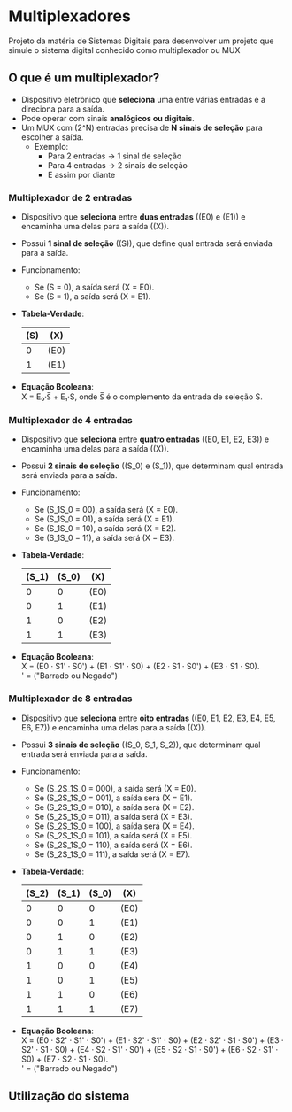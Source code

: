 # Multiplexadores
Projeto da matéria de Sistemas Digitais para desenvolver um projeto que simule o sistema digital conhecido como multiplexador ou MUX

## O que é um multiplexador?

- Dispositivo eletrônico que **seleciona** uma entre várias entradas e a direciona para a saída.  
- Pode operar com sinais **analógicos ou digitais**.  
- Um MUX com \(2^N\) entradas precisa de **N sinais de seleção** para escolher a saída.  
  - Exemplo:  
    - Para 2 entradas → 1 sinal de seleção  
    - Para 4 entradas → 2 sinais de seleção  
    - E assim por diante  

### Multiplexador de 2 entradas

- Dispositivo que **seleciona** entre **duas entradas** (\(E0\) e \(E1\)) e encaminha uma delas para a saída (\(X\)).  
- Possui **1 sinal de seleção** (\(S\)), que define qual entrada será enviada para a saída.  
- Funcionamento:
  - Se \(S = 0\), a saída será \(X = E0\).  
  - Se \(S = 1\), a saída será \(X = E1\).  
- **Tabela-Verdade**:

  | \(S\) | \(X\)  |
  |---|---|
  | 0 | \(E0\) |
  | 1 | \(E1\) |

- **Equação Booleana**:  
  X = E₀·S̅ + E₁·S, onde S̅ é o complemento da entrada de seleção S.



### Multiplexador de 4 entradas

- Dispositivo que **seleciona** entre **quatro entradas** (\(E0, E1, E2, E3\)) e encaminha uma delas para a saída (\(X\)).  
- Possui **2 sinais de seleção** (\(S_0\) e \(S_1\)), que determinam qual entrada será enviada para a saída.  
- Funcionamento:
  - Se \(S_1S_0 = 00\), a saída será \(X = E0\).  
  - Se \(S_1S_0 = 01\), a saída será \(X = E1\).  
  - Se \(S_1S_0 = 10\), a saída será \(X = E2\).  
  - Se \(S_1S_0 = 11\), a saída será \(X = E3\).  

- **Tabela-Verdade**:

  | \(S_1\) | \(S_0\) | \(X\)  |
  |---|---|---|
  | 0 | 0 | \(E0\) |
  | 0 | 1 | \(E1\) |
  | 1 | 0 | \(E2\) |
  | 1 | 1 | \(E3\) |

- **Equação Booleana**:  
  X = (E0 · S1' · S0') + (E1 · S1' · S0) + (E2 · S1 · S0') + (E3 · S1 · S0).\
  ' = ("Barrado ou Negado")


### Multiplexador de 8 entradas

- Dispositivo que **seleciona** entre **oito entradas** (\(E0, E1, E2, E3, E4, E5, E6, E7\)) e encaminha uma delas para a saída (\(X\)).  
- Possui **3 sinais de seleção** (\(S_0, S_1, S_2\)), que determinam qual entrada será enviada para a saída.  
- Funcionamento:
  - Se \(S_2S_1S_0 = 000\), a saída será \(X = E0\).  
  - Se \(S_2S_1S_0 = 001\), a saída será \(X = E1\).  
  - Se \(S_2S_1S_0 = 010\), a saída será \(X = E2\).  
  - Se \(S_2S_1S_0 = 011\), a saída será \(X = E3\).  
  - Se \(S_2S_1S_0 = 100\), a saída será \(X = E4\).  
  - Se \(S_2S_1S_0 = 101\), a saída será \(X = E5\).  
  - Se \(S_2S_1S_0 = 110\), a saída será \(X = E6\).  
  - Se \(S_2S_1S_0 = 111\), a saída será \(X = E7\).  

- **Tabela-Verdade**:

  | \(S_2\) | \(S_1\) | \(S_0\) | \(X\)  |
  |---|---|---|---|
  | 0 | 0 | 0 | \(E0\) |
  | 0 | 0 | 1 | \(E1\) |
  | 0 | 1 | 0 | \(E2\) |
  | 0 | 1 | 1 | \(E3\) |
  | 1 | 0 | 0 | \(E4\) |
  | 1 | 0 | 1 | \(E5\) |
  | 1 | 1 | 0 | \(E6\) |
  | 1 | 1 | 1 | \(E7\) |

- **Equação Booleana**:  
  X = (E0 · S2' · S1' · S0') + (E1 · S2' · S1' · S0) + (E2 · S2' · S1 · S0') + (E3 · S2' · S1 · S0) + (E4 · S2 · S1' · S0') + (E5 · S2 · S1 · S0') + (E6 · S2 · S1' · S0) + (E7 · S2 · S1 · S0).\
' = ("Barrado ou Negado")


## Utilização do sistema